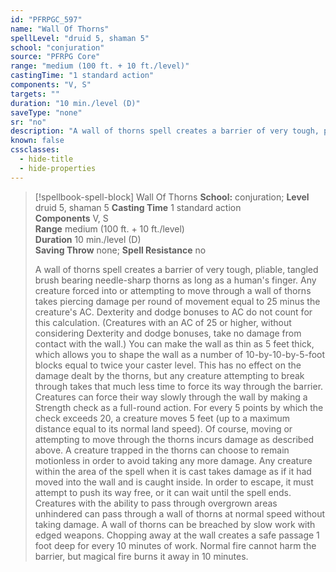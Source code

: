 ```yaml
---
id: "PFRPGC_597"
name: "Wall Of Thorns"
spellLevel: "druid 5, shaman 5"
school: "conjuration"
source: "PFRPG Core"
range: "medium (100 ft. + 10 ft./level)"
castingTime: "1 standard action"
components: "V, S"
targets: ""
duration: "10 min./level (D)"
saveType: "none"
sr: "no"
description: "A wall of thorns spell creates a barrier of very tough, pliable, tangled brush bearing needle-sharp thorns as long as a human's finger. Any creature forced into or attempting to move through a wall of thorns takes piercing damage per round of movement equal to 25 minus the creature's AC. Dexterity and dodge bonuses to AC do not count for this calculation. (Creatures with an AC of 25 or higher, without considering Dexterity and dodge bonuses, take no damage from contact with the wall.) You can make the wall as thin as 5 feet thick, which allows you to shape the wall as a number of 10-by-10-by-5-foot blocks equal to twice your caster level. This has no effect on the damage dealt by the thorns, but any creature attempting to break through takes that much less time to force its way through the barrier.  Creatures can force their way slowly through the wall by making a Strength check as a full-round action. For every 5 points by which the check exceeds 20, a creature moves 5 feet (up to a maximum distance equal to its normal land speed). Of course, moving or attempting to move through the thorns incurs damage as described above. A creature trapped in the thorns can choose to remain motionless in order to avoid taking any more damage.  Any creature within the area of the spell when it is cast takes damage as if it had moved into the wall and is caught inside. In order to escape, it must attempt to push its way free, or it can wait until the spell ends. Creatures with the ability to pass through overgrown areas unhindered can pass through a wall of thorns at normal speed without taking damage.  A wall of thorns can be breached by slow work with edged weapons. Chopping away at the wall creates a safe passage 1 foot deep for every 10 minutes of work. Normal fire cannot harm the barrier, but magical fire burns it away in 10 minutes."
known: false
cssclasses:
  - hide-title
  - hide-properties
---
```


> [!spellbook-spell-block] Wall Of Thorns
> **School:** conjuration; **Level** druid 5, shaman 5
> **Casting Time** 1 standard action  
> **Components** V, S  
> **Range** medium (100 ft. + 10 ft./level)  
> **Duration** 10 min./level (D)  
> **Saving Throw** none; **Spell Resistance** no
> 
> A wall of thorns spell creates a barrier of very tough, pliable, tangled brush bearing needle-sharp thorns as long as a human's finger. Any creature forced into or attempting to move through a wall of thorns takes piercing damage per round of movement equal to 25 minus the creature's AC. Dexterity and dodge bonuses to AC do not count for this calculation. (Creatures with an AC of 25 or higher, without considering Dexterity and dodge bonuses, take no damage from contact with the wall.) You can make the wall as thin as 5 feet thick, which allows you to shape the wall as a number of 10-by-10-by-5-foot blocks equal to twice your caster level. This has no effect on the damage dealt by the thorns, but any creature attempting to break through takes that much less time to force its way through the barrier.  Creatures can force their way slowly through the wall by making a Strength check as a full-round action. For every 5 points by which the check exceeds 20, a creature moves 5 feet (up to a maximum distance equal to its normal land speed). Of course, moving or attempting to move through the thorns incurs damage as described above. A creature trapped in the thorns can choose to remain motionless in order to avoid taking any more damage.  Any creature within the area of the spell when it is cast takes damage as if it had moved into the wall and is caught inside. In order to escape, it must attempt to push its way free, or it can wait until the spell ends. Creatures with the ability to pass through overgrown areas unhindered can pass through a wall of thorns at normal speed without taking damage.  A wall of thorns can be breached by slow work with edged weapons. Chopping away at the wall creates a safe passage 1 foot deep for every 10 minutes of work. Normal fire cannot harm the barrier, but magical fire burns it away in 10 minutes.